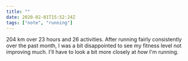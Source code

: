 ```yaml
---
title: ""
date: 2020-02-01T15:52:24Z
tags: ["note", "running"]
---
```


204 km over 23 hours and 26 activities. After running fairly consistently over the past month, I was a bit disappointed to see my fitness level not improving much. I'll have to look a bit more closely at *how* I'm running.

